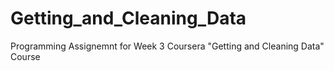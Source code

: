 # Getting_and_Cleaning_Data
Programming Assignemnt for Week 3 Coursera "Getting and Cleaning Data" Course
